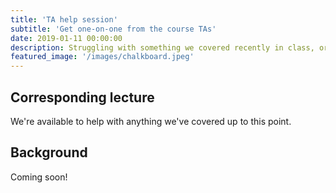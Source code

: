 ```yaml
---
title: 'TA help session'
subtitle: 'Get one-on-one from the course TAs'
date: 2019-01-11 00:00:00
description: Struggling with something we covered recently in class, or do you want to discuss some of your own RNA-seq data?  Then drop in for hand-on help from one of our amazing Teaching Assistants!
featured_image: '/images/chalkboard.jpeg'
---
```


##  Corresponding lecture

We're available to help with anything we've covered up to this point.

## Background

Coming soon!